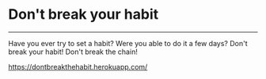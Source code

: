 # Don't break your habit
----

Have you ever try to set a habit? Were you able to do it a few days?
Don't break your habit! Don't break the chain!




https://dontbreakthehabit.herokuapp.com/